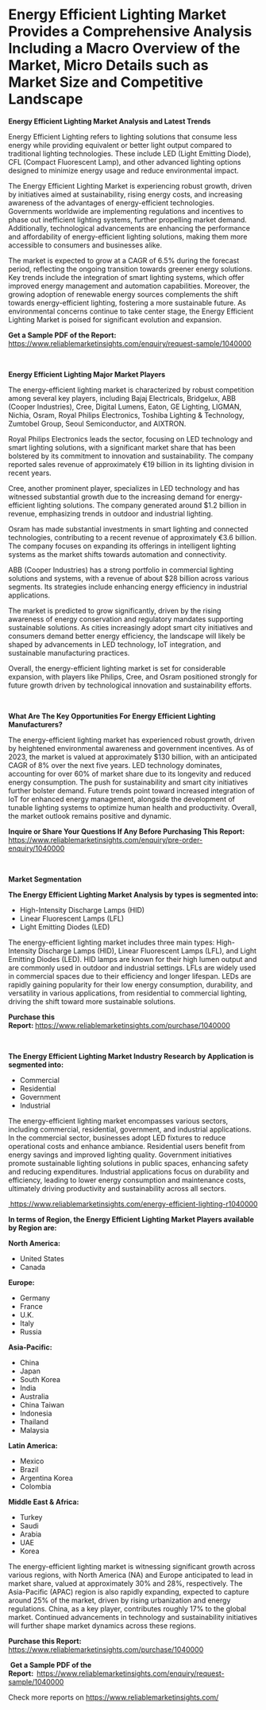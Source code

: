 <p><h1>Energy Efficient Lighting Market Provides a Comprehensive Analysis Including a Macro Overview of the Market, Micro Details such as Market Size and Competitive Landscape</h1></p><p><strong>Energy Efficient Lighting Market Analysis and Latest Trends</strong></p>
<p><p>Energy Efficient Lighting refers to lighting solutions that consume less energy while providing equivalent or better light output compared to traditional lighting technologies. These include LED (Light Emitting Diode), CFL (Compact Fluorescent Lamp), and other advanced lighting options designed to minimize energy usage and reduce environmental impact.</p><p>The Energy Efficient Lighting Market is experiencing robust growth, driven by initiatives aimed at sustainability, rising energy costs, and increasing awareness of the advantages of energy-efficient technologies. Governments worldwide are implementing regulations and incentives to phase out inefficient lighting systems, further propelling market demand. Additionally, technological advancements are enhancing the performance and affordability of energy-efficient lighting solutions, making them more accessible to consumers and businesses alike.</p><p>The market is expected to grow at a CAGR of 6.5% during the forecast period, reflecting the ongoing transition towards greener energy solutions. Key trends include the integration of smart lighting systems, which offer improved energy management and automation capabilities. Moreover, the growing adoption of renewable energy sources complements the shift towards energy-efficient lighting, fostering a more sustainable future. As environmental concerns continue to take center stage, the Energy Efficient Lighting Market is poised for significant evolution and expansion.</p></p>
<p><strong>Get a Sample PDF of the Report:&nbsp;</strong> <a href="https://www.reliablemarketinsights.com/enquiry/request-sample/1040000?utm_campaign=2280&utm_medium=2&utm_source=Github&utm_content=ia&utm_term=06042025&utm_id=energy-efficient-lighting">https://www.reliablemarketinsights.com/enquiry/request-sample/1040000</a></p>
<p>&nbsp;</p>
<p><strong>Energy Efficient Lighting Major Market Players</strong></p>
<p><p>The energy-efficient lighting market is characterized by robust competition among several key players, including Bajaj Electricals, Bridgelux, ABB (Cooper Industries), Cree, Digital Lumens, Eaton, GE Lighting, LIGMAN, Nichia, Osram, Royal Philips Electronics, Toshiba Lighting & Technology, Zumtobel Group, Seoul Semiconductor, and AIXTRON. </p><p>Royal Philips Electronics leads the sector, focusing on LED technology and smart lighting solutions, with a significant market share that has been bolstered by its commitment to innovation and sustainability. The company reported sales revenue of approximately €19 billion in its lighting division in recent years. </p><p>Cree, another prominent player, specializes in LED technology and has witnessed substantial growth due to the increasing demand for energy-efficient lighting solutions. The company generated around $1.2 billion in revenue, emphasizing trends in outdoor and industrial lighting.</p><p>Osram has made substantial investments in smart lighting and connected technologies, contributing to a recent revenue of approximately €3.6 billion. The company focuses on expanding its offerings in intelligent lighting systems as the market shifts towards automation and connectivity.</p><p>ABB (Cooper Industries) has a strong portfolio in commercial lighting solutions and systems, with a revenue of about $28 billion across various segments. Its strategies include enhancing energy efficiency in industrial applications.</p><p>The market is predicted to grow significantly, driven by the rising awareness of energy conservation and regulatory mandates supporting sustainable solutions. As cities increasingly adopt smart city initiatives and consumers demand better energy efficiency, the landscape will likely be shaped by advancements in LED technology, IoT integration, and sustainable manufacturing practices.</p><p>Overall, the energy-efficient lighting market is set for considerable expansion, with players like Philips, Cree, and Osram positioned strongly for future growth driven by technological innovation and sustainability efforts.</p></p>
<p>&nbsp;</p>
<p><strong>What Are The Key Opportunities For Energy Efficient Lighting Manufacturers?</strong></p>
<p><p>The energy-efficient lighting market has experienced robust growth, driven by heightened environmental awareness and government incentives. As of 2023, the market is valued at approximately $130 billion, with an anticipated CAGR of 8% over the next five years. LED technology dominates, accounting for over 60% of market share due to its longevity and reduced energy consumption. The push for sustainability and smart city initiatives further bolster demand. Future trends point toward increased integration of IoT for enhanced energy management, alongside the development of tunable lighting systems to optimize human health and productivity. Overall, the market outlook remains positive and dynamic.</p></p>
<p><strong>Inquire or Share Your Questions If Any Before Purchasing This Report:</strong> <a href="https://www.reliablemarketinsights.com/enquiry/pre-order-enquiry/1040000?utm_campaign=2280&utm_medium=2&utm_source=Github&utm_content=ia&utm_term=06042025&utm_id=energy-efficient-lighting">https://www.reliablemarketinsights.com/enquiry/pre-order-enquiry/1040000</a></p>
<p>&nbsp;</p>
<p><strong>Market Segmentation</strong></p>
<p><strong>The Energy Efficient Lighting Market Analysis by types is segmented into:</strong></p>
<p><ul><li>High-Intensity Discharge Lamps (HID)</li><li>Linear Fluorescent Lamps (LFL)</li><li>Light Emitting Diodes (LED)</li></ul></p>
<p><p>The energy-efficient lighting market includes three main types: High-Intensity Discharge Lamps (HID), Linear Fluorescent Lamps (LFL), and Light Emitting Diodes (LED). HID lamps are known for their high lumen output and are commonly used in outdoor and industrial settings. LFLs are widely used in commercial spaces due to their efficiency and longer lifespan. LEDs are rapidly gaining popularity for their low energy consumption, durability, and versatility in various applications, from residential to commercial lighting, driving the shift toward more sustainable solutions.</p></p>
<p><strong>Purchase this Report:&nbsp;</strong><a href="https://www.reliablemarketinsights.com/purchase/1040000?utm_campaign=2280&utm_medium=2&utm_source=Github&utm_content=ia&utm_term=06042025&utm_id=energy-efficient-lighting">https://www.reliablemarketinsights.com/purchase/1040000</a></p>
<p>&nbsp;</p>
<p><strong>The Energy Efficient Lighting Market Industry Research by Application is segmented into:</strong></p>
<p><ul><li>Commercial</li><li>Residential</li><li>Government</li><li>Industrial</li></ul></p>
<p><p>The energy-efficient lighting market encompasses various sectors, including commercial, residential, government, and industrial applications. In the commercial sector, businesses adopt LED fixtures to reduce operational costs and enhance ambiance. Residential users benefit from energy savings and improved lighting quality. Government initiatives promote sustainable lighting solutions in public spaces, enhancing safety and reducing expenditures. Industrial applications focus on durability and efficiency, leading to lower energy consumption and maintenance costs, ultimately driving productivity and sustainability across all sectors.</p></p>
<p><a href="https://www.reliablemarketinsights.com/energy-efficient-lighting-r1040000?utm_campaign=2280&utm_medium=2&utm_source=Github&utm_content=ia&utm_term=06042025&utm_id=energy-efficient-lighting">&nbsp;https://www.reliablemarketinsights.com/energy-efficient-lighting-r1040000</a></p>
<p><strong>In terms of Region, the Energy Efficient Lighting Market Players available by Region are:</strong></p>
<p>
    <p> <strong> North America: </strong>
        <ul>
            <li>United States</li>
            <li>Canada</li>
        </ul>
        </p> 
    <p> <strong> Europe: </strong>
        <ul>
            <li>Germany</li>
            <li>France</li>
            <li>U.K.</li>
            <li>Italy</li>
            <li>Russia</li>
        </ul>
        </p> 
    <p> <strong> Asia-Pacific: </strong>
        <ul>
            <li>China</li>
            <li>Japan</li>
            <li>South Korea</li>
            <li>India</li>
            <li>Australia</li>
            <li>China Taiwan</li>
            <li>Indonesia</li>
            <li>Thailand</li>
            <li>Malaysia</li>
        </ul>
        </p> 
    <p> <strong> Latin America: </strong>
        <ul>
            <li>Mexico</li>
            <li>Brazil</li>
            <li>Argentina Korea</li>
            <li>Colombia</li>
        </ul>
        </p> 
    <p> <strong> Middle East & Africa: </strong>
        <ul>
            <li>Turkey</li>
            <li>Saudi</li>
            <li>Arabia</li>
            <li>UAE</li>
            <li>Korea</li>
        </ul>
    </p>
    </p>
<p><p>The energy-efficient lighting market is witnessing significant growth across various regions, with North America (NA) and Europe anticipated to lead in market share, valued at approximately 30% and 28%, respectively. The Asia-Pacific (APAC) region is also rapidly expanding, expected to capture around 25% of the market, driven by rising urbanization and energy regulations. China, as a key player, contributes roughly 17% to the global market. Continued advancements in technology and sustainability initiatives will further shape market dynamics across these regions.</p></p>
<p><strong>Purchase this Report: </strong><a href="https://www.reliablemarketinsights.com/purchase/1040000?utm_campaign=2280&utm_medium=2&utm_source=Github&utm_content=ia&utm_term=06042025&utm_id=energy-efficient-lighting">https://www.reliablemarketinsights.com/purchase/1040000</a></p>
<p>&nbsp;<strong>Get a Sample PDF of the Report:&nbsp;&nbsp;</strong><a href="https://www.reliablemarketinsights.com/enquiry/request-sample/1040000?utm_campaign=2280&utm_medium=2&utm_source=Github&utm_content=ia&utm_term=06042025&utm_id=energy-efficient-lighting">https://www.reliablemarketinsights.com/enquiry/request-sample/1040000</a></p>
<p><strong></strong></p>
<p>Check more reports on <a href="https://www.reliablemarketinsights.com/?utm_campaign=2280&utm_medium=2&utm_source=Github&utm_content=ia&utm_term=06042025&utm_id=energy-efficient-lighting">https://www.reliablemarketinsights.com/</a></p>